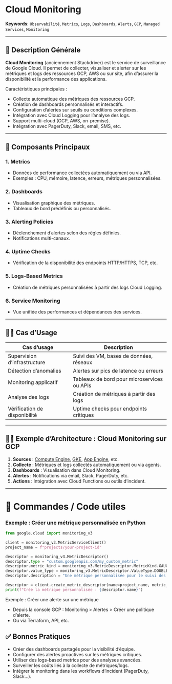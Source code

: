 # Cloud Monitoring

**Keywords**: `Observabilité`, `Metrics`, `Logs`, `Dashboards`, `Alerts`, `GCP`, `Managed Services`, `Monitoring`

---

## 🧠 Description Générale

**Cloud Monitoring** (anciennement Stackdriver) est le service de surveillance de Google Cloud. Il permet de collecter, visualiser et alerter sur les métriques et logs des ressources GCP, AWS ou sur site, afin d’assurer la disponibilité et la performance des applications.

Caractéristiques principales :
- Collecte automatique des métriques des ressources GCP.
- Création de dashboards personnalisés et interactifs.
- Configuration d’alertes sur seuils ou conditions complexes.
- Intégration avec Cloud Logging pour l’analyse des logs.
- Support multi-cloud (GCP, AWS, on-premise).
- Intégration avec PagerDuty, Slack, email, SMS, etc.

---

## 🧰 Composants Principaux

### 1. **Metrics**
- Données de performance collectées automatiquement ou via API.
- Exemples : CPU, mémoire, latence, erreurs, métriques personnalisées.

### 2. **Dashboards**
- Visualisation graphique des métriques.
- Tableaux de bord prédéfinis ou personnalisés.

### 3. **Alerting Policies**
- Déclenchement d’alertes selon des règles définies.
- Notifications multi-canaux.

### 4. **Uptime Checks**
- Vérification de la disponibilité des endpoints HTTP/HTTPS, TCP, etc.

### 5. **Logs-Based Metrics**
- Création de métriques personnalisées à partir des logs Cloud Logging.

### 6. **Service Monitoring**
- Vue unifiée des performances et dépendances des services.

---

## 🧑‍💼 Cas d’Usage

| Cas d’usage                         | Description |
|------------------------------------|-------------|
| Supervision d’infrastructure        | Suivi des VM, bases de données, réseaux |
| Détection d’anomalies               | Alertes sur pics de latence ou erreurs |
| Monitoring applicatif               | Tableaux de bord pour microservices ou APIs |
| Analyse des logs                    | Création de métriques à partir des logs |
| Vérification de disponibilité       | Uptime checks pour endpoints critiques |

---

## 🧑‍🔬 Exemple d’Architecture : Cloud Monitoring sur GCP

1. **Sources** : [Compute Engine](../ComputeEngine/computeengine.md), [GKE](../KubernetesEngine/kubernetesengine.md), [App Engine](../AppEngine/appengine.md), etc.
2. **Collecte** : Métriques et logs collectés automatiquement ou via agents.
3. **Dashboards** : Visualisation dans Cloud Monitoring.
4. **Alertes** : Notifications via email, Slack, PagerDuty, etc.
5. **Actions** : Intégration avec Cloud Functions ou outils d’incident.

---

# 🚀 Commandes / Code utiles

### Exemple : Créer une métrique personnalisée en Python

```python
from google.cloud import monitoring_v3

client = monitoring_v3.MetricServiceClient()
project_name = f"projects/your-project-id"

descriptor = monitoring_v3.MetricDescriptor()
descriptor.type = "custom.googleapis.com/my_custom_metric"
descriptor.metric_kind = monitoring_v3.MetricDescriptor.MetricKind.GAUGE
descriptor.value_type = monitoring_v3.MetricDescriptor.ValueType.DOUBLE
descriptor.description = "Une métrique personnalisée pour le suivi des performances."

descriptor = client.create_metric_descriptor(name=project_name, metric_descriptor=descriptor)
print(f"Créé la métrique personnalisée : {descriptor.name}")
```

Exemple : Créer une alerte sur une métrique

- Depuis la console GCP : Monitoring > Alertes > Créer une politique d’alerte.
- Ou via Terraform, API, etc.

## ✅ Bonnes Pratiques

- Créer des dashboards partagés pour la visibilité d’équipe.
- Configurer des alertes proactives sur les métriques critiques.
- Utiliser des logs-based metrics pour des analyses avancées.
- Surveiller les coûts liés à la collecte de métriques/logs.
- Intégrer le monitoring dans les workflows d’incident (PagerDuty, Slack…).